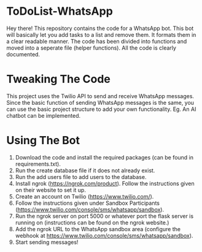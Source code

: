 # ToDoList-WhatsApp
Hey there! This repository contains the code for a WhatsApp bot. This bot will basically let you add tasks to a list and remove them. It formats them in a clear readable manner. The code has been divided into functions and moved into a seperate file (helper functions). All the code is clearly documented.

# Tweaking The Code
This project uses the Twilio API to send and receive WhatsApp messages. Since the basic function of sending WhatsApp messages is the same, you can use the basic project structure to add your own functionality. Eg. An AI chatbot can be implemented.

# Using The Bot
1. Download the code and install the required packages (can be found in requirements.txt).
2. Run the create database file if it does not already exist.
3. Run the add users file to add users to the database.
4. Install ngrok (https://ngrok.com/product). Follow the instructions given on their website to set it up.
5. Create an account on Twilio (https://www.twilio.com/).
6. Follow the instructions given under Sandbox Participants (https://www.twilio.com/console/sms/whatsapp/sandbox).
7. Run the ngrok server on port 5000 or whatever port the flask server is running on (instructions can be found on the ngrok website.)
8. Add the ngrok URL to the WhatsApp sandbox area (configure the webhook at https://www.twilio.com/console/sms/whatsapp/sandbox).
9. Start sending messages!
